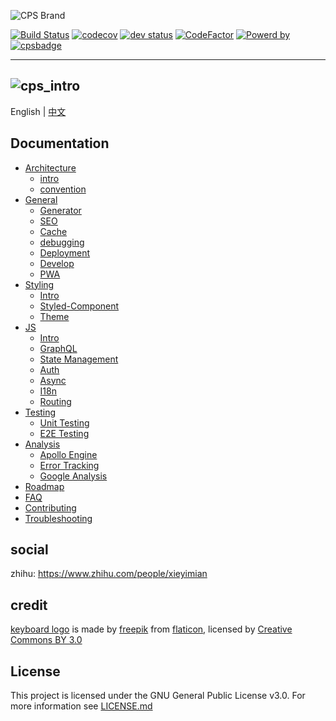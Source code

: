 ![CPS Brand](https://github.com/mydearxym/mastani_server/blob/dev/docs/snapshots/cps_logo_md.png?raw=true)

[![Build Status](https://travis-ci.org/coderplanets/coderplanets_web.svg?branch=dev)](https://travis-ci.org/coderplanets/coderplanets_web)
[![codecov](https://codecov.io/gh/coderplanets/coderplanets_web/branch/dev/graph/badge.svg)](https://codecov.io/gh/coderplanets/coderplanets_web)
[![dev status](https://david-dm.org/coderplanets/coderplanets_web.svg)](https://david-dm.org/coderplanets/coderplanets_web)
[![CodeFactor](https://www.codefactor.io/repository/github/coderplanets/coderplanets_web/badge)](https://www.codefactor.io/repository/github/coderplanets/coderplanets_web)
[![Powerd by](https://badgen.now.sh/badge/mastani/powered/a871c1)](https://github.com/mastani-stack)
[![cpsbadge](https://badgen.net/badge/join%20community/on%20coderplanets/9cb77b)](https://coderplanets.com)

---

## ![cps_intro](https://user-images.githubusercontent.com/6184465/59546312-a1c0ac00-8f5d-11e9-85cc-db681a16ff13.jpg)

English | [中文](https://github.com/coderplanets/coderplanets_web/blob/docs/README.zh-CN.md)

## Documentation

- [Architecture](docs/architecture)
  - [intro](docs/architecture/intro.md)
  - [convention](docs/architecture/convention.md)
- [General](docs/general)
  - [Generator](docs/general/generator.md)
  - [SEO](docs/general/seo.md)
  - [Cache](docs/general/cache.md)
  - [debugging](docs/general/debugging.md)
  - [Deployment](docs/general/deployment.md)
  - [Develop](docs/general/develop.md)
  - [PWA](docs/general/pwa.md)
- [Styling](docs/styling/intro.md)
  - [Intro](docs/styling/intro.md)
  - [Styled-Component](docs/styling/styled-component.md)
  - [Theme](docs/styling/theming.md)
- [JS](docs/js)
  - [Intro](docs/js/intro.md)
  - [GraphQL](docs/js/GrqphQL.md)
  - [State Management](docs/js/state-management.md)
  - [Auth](docs/js/auth.md)
  - [Async](docs/js/async.md)
  - [I18n](docs/js/i18n.md)
  - [Routing](docs/js/routing.md)
- [Testing](docs/testing)
  - [Unit Testing](docs/testing/unit-testing.md)
  - [E2E Testing](docs/testing/e2e-testing.md)
- [Analysis](docs/analysis)
  - [Apollo Engine](docs/analysis/apollo-engine.md)
  - [Error Tracking](docs/analysis/error-tracking.md)
  - [Google Analysis](docs/analysis/google-analysis.md)
- [Roadmap](docs/Roadmap.md)
- [FAQ](docs/FAQ.md)
- [Contributing](docs/Contributing.md)
- [Troubleshooting](docs/Troubleshooting.md)

## social

zhihu: https://www.zhihu.com/people/xieyimian

## credit

[keyboard logo](https://www.flaticon.com/free-icon/keyboard_211884#term=keyboard&page=8&position=88) is made by
[freepik](https://www.flaticon.com/authors/freepik) from
[flaticon](https://www.flaticon.com), licensed by [Creative Commons BY 3.0](http://creativecommons.org/licenses/by/3.0)

## License

This project is licensed under the GNU General Public License v3.0. For more
information see
[LICENSE.md](https://github.com/coderplanets/coderplanets_web/blob/docs/LICENSE)
